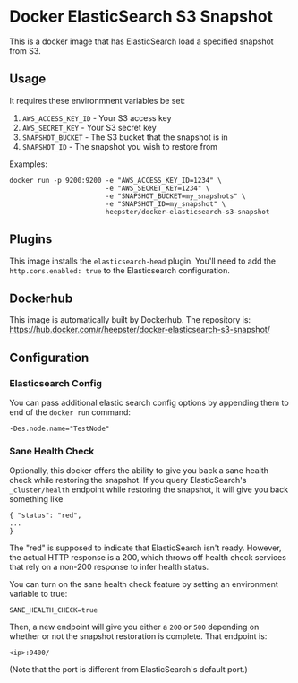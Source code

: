 # Docker ElasticSearch S3 Snapshot
This is a docker image that has ElasticSearch load a specified snapshot from S3. 

## Usage

It requires these environmnent variables be set:

1. `AWS_ACCESS_KEY_ID` - Your S3 access key
2. `AWS_SECRET_KEY` - Your S3 secret key
3. `SNAPSHOT_BUCKET` - The S3 bucket that the snapshot is in
4. `SNAPSHOT_ID` - The snapshot you wish to restore from

Examples:
```
docker run -p 9200:9200 -e "AWS_ACCESS_KEY_ID=1234" \
                        -e "AWS_SECRET_KEY=1234" \
                        -e "SNAPSHOT_BUCKET=my_snapshots" \
                        -e "SNAPSHOT_ID=my_snapshot" \
                        heepster/docker-elasticsearch-s3-snapshot
```

## Plugins

This image installs the `elasticsearch-head` plugin.  You'll need to add the `http.cors.enabled: true` to the Elasticsearch configuration. 

## Dockerhub

This image is automatically built by Dockerhub.  The repository is: https://hub.docker.com/r/heepster/docker-elasticsearch-s3-snapshot/

## Configuration

### Elasticsearch Config

You can pass additional elastic search config options by appending them to end of the `docker run` command:

```
-Des.node.name="TestNode"
```

### Sane Health Check

Optionally, this docker offers the ability to give you back a sane health check while restoring the snapshot.  If you query ElasticSearch's `_cluster/health` endpoint while restoring the snapshot, it will give you back something like

```
{ "status": "red",
...
}
```

The "red" is supposed to indicate that ElasticSearch isn't ready.  However, the actual HTTP response is a 200, which throws off health check services that rely on a non-200 response to infer health status.

You can turn on the sane health check feature by setting an environment variable to true:

```
SANE_HEALTH_CHECK=true
```

Then, a new endpoint will give you either a `200` or `500` depending on whether or not the snapshot restoration is complete.  That endpoint is:

```
<ip>:9400/
```

(Note that the port is different from ElasticSearch's default port.)
